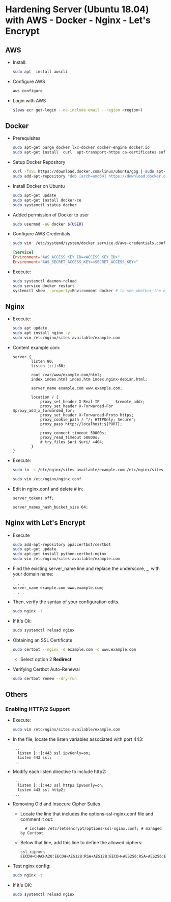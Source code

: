 # Hardening Server (Ubuntu 18.04) with AWS - Docker - Nginx - Let's Encrypt

## AWS
- Install:
  ```bash
  sudo apt  install awscli 
  ```

- Configure AWS
  ```bash
  aws configure
  ```

- Login with AWS
  ```bash
  $(aws ecr get-login --no-include-email --region <region>)
  ```


## Docker

- Prerequisites
  ```bash
  sudo apt-get purge docker lxc-docker docker-engine docker.io
  sudo apt-get install  curl  apt-transport-https ca-certificates software-properties-common
  ```

- Setup Docker Repository
  ```bash
  curl -fsSL https://download.docker.com/linux/ubuntu/gpg | sudo apt-key add 
  sudo add-apt-repository "deb [arch=amd64] https://download.docker.com/linux/ubuntu $(lsb_release -cs) stable"
  ```

- Install Docker on Ubuntu

  ```bash
  sudo apt-get update
  sudo apt-get install docker-ce
  sudo systemctl status docker
  ```

- Added permission of Docker to user
  ```bash
  sudo usermod -aG docker ${USER}
  ```

- Configure AWS Credentials
  ```bash
  sudo vim  /etc/systemd/system/docker.service.d/aws-credentials.conf
  ```
  ```conf
  [Service]
  Environment="AWS_ACCESS_KEY_ID=<ACCESS_KEY_ID>"
  Environment="AWS_SECRET_ACCESS_KEY=<SECRET_ACCESS_KEY>"
  ```

- Execute:
  ```bash
  sudo systemctl daemon-reload
  sudo service docker restart 
  systemctl show --property=Environment docker # to see whether the env variables existed.
  ```

## Nginx

- Execute:
  ```bash
  sudo apt update
  sudo apt install nginx -y
  sudo vim /etc/nginx/sites-available/example.com
  ```

- Content example.com:
  ```nginx
  server {
          listen 80;
          listen [::]:80;

          root /var/www/example.com/html;
          index index.html index.htm index.nginx-debian.html;

          server_name example.com www.example.com;

          location / {
              proxy_set_header X-Real-IP       $remote_addr;
              proxy_set_header X-Forwarded-For $proxy_add_x_forwarded_for;
              proxy_set_header X-Forwarded-Proto https;
              proxy_cookie_path / "/; HTTPOnly; Secure";
              proxy_pass http://localhost:${PORT};

              proxy_connect_timeout 50000s;
              proxy_read_timeout 50000s;
              # try_files $uri $uri/ =404;
          }
  }
  ```

- Execute:
  ```bash
  sudo ln -s /etc/nginx/sites-available/example.com /etc/nginx/sites-enabled/

  sudo vim /etc/nginx/nginx.conf
  ```

- Edit in nginx.conf and delete # in:
  ```nginx
  server_tokens off;

  server_names_hash_bucket_size 64;
  ```

## Nginx with Let's Encrypt

- Execute

  ```bash
  sudo add-apt-repository ppa:certbot/certbot
  sudo apt-get update
  sudo apt-get install python-certbot-nginx
  sudo vim /etc/nginx/sites-available/example.com
  ```

- Find the existing server_name line and replace the underscore, _, with your domain name:
  ```nginx
  . . .
  server_name example.com www.example.com;
  . . .
  ```

- Then, verify the syntax of your configuration edits.

  ```bash
  sudo nginx -t
  ```

- If it's Ok:
  ```bash
  sudo systemctl reload nginx
  ```

- Obtaining an SSL Certificate
  ```bash
  sudo certbot --nginx -d example.com -d www.example.com
  ```
  - Select option 2 **Redirect**

- Verifying Certbot Auto-Renewal
  ```bash
  sudo certbot renew --dry-run
  ```

## Others

### Enabling HTTP/2 Support
- Execute:
  ```bash
  sudo vim /etc/nginx/sites-available/example.com
  ```

- In the file, locate the listen variables associated with port 443:
  ```nginx
  ...
    listen [::]:443 ssl ipv6only=on; 
    listen 443 ssl; 
  ...
  ```

- Modify each listen directive to include http2:
  ```nginx
  ...
    listen [::]:443 ssl http2 ipv6only=on; 
    listen 443 ssl http2; 
  ...
  ```

- Removing Old and Insecure Cipher Suites
  - Locate the line that includes the options-ssl-nginx.conf file and comment it out:
    ```nginx
      # include /etc/letsencrypt/options-ssl-nginx.conf; # managed by Certbot
    ```
  - Below that line, add this line to define the allowed ciphers:
    ```nginx
    ssl_ciphers EECDH+CHACHA20:EECDH+AES128:RSA+AES128:EECDH+AES256:RSA+AES256:EECDH+3DES:RSA+3DES:!MD5;
    ```

- Test nginx config:
  ```bash
  sudo nginx -t
  ```

- If it's OK:
  ```bash
  sudo systemctl reload nginx
  ```

